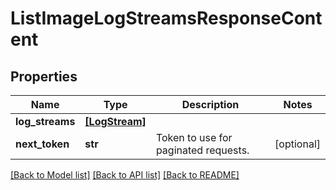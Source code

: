 # ListImageLogStreamsResponseContent


## Properties
Name | Type | Description | Notes
------------ | ------------- | ------------- | -------------
**log_streams** | [**[LogStream]**](LogStream.md) |  | 
**next_token** | **str** | Token to use for paginated requests. | [optional] 

[[Back to Model list]](../README.md#documentation-for-models) [[Back to API list]](../README.md#documentation-for-api-endpoints) [[Back to README]](../README.md)


